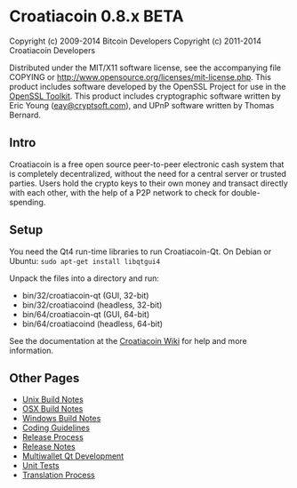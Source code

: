 Croatiacoin 0.8.x BETA
====================

Copyright (c) 2009-2014 Bitcoin Developers
Copyright (c) 2011-2014 Croatiacoin Developers

Distributed under the MIT/X11 software license, see the accompanying
file COPYING or http://www.opensource.org/licenses/mit-license.php.
This product includes software developed by the OpenSSL Project for use in the [OpenSSL Toolkit](http://www.openssl.org/). This product includes
cryptographic software written by Eric Young ([eay@cryptsoft.com](mailto:eay@cryptsoft.com)), and UPnP software written by Thomas Bernard.


Intro
---------------------
Croatiacoin is a free open source peer-to-peer electronic cash system that is
completely decentralized, without the need for a central server or trusted
parties.  Users hold the crypto keys to their own money and transact directly
with each other, with the help of a P2P network to check for double-spending.


Setup
---------------------
You need the Qt4 run-time libraries to run Croatiacoin-Qt. On Debian or Ubuntu:
	`sudo apt-get install libqtgui4`

Unpack the files into a directory and run:

- bin/32/croatiacoin-qt (GUI, 32-bit)
- bin/32/croatiacoind (headless, 32-bit)
- bin/64/croatiacoin-qt (GUI, 64-bit)
- bin/64/croatiacoind (headless, 64-bit)

See the documentation at the [Croatiacoin Wiki](http://croatiacoin.info)
for help and more information.


Other Pages
---------------------
- [Unix Build Notes](build-unix.md)
- [OSX Build Notes](build-osx.md)
- [Windows Build Notes](build-msw.md)
- [Coding Guidelines](coding.md)
- [Release Process](release-process.md)
- [Release Notes](release-notes.md)
- [Multiwallet Qt Development](multiwallet-qt.md)
- [Unit Tests](unit-tests.md)
- [Translation Process](translation_process.md)
